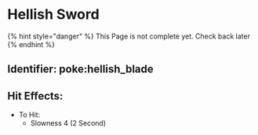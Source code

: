 # Hellish Sword

{% hint style="danger" %}
This Page is not complete yet. Check back later
{% endhint %}



## Identifier: poke:hellish\_blade <a href="#identifier" id="identifier"></a>



## Hit Effects:

* To Hit:
  * Slowness 4 (2 Second)
